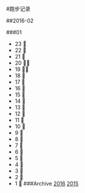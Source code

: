 #跑步记录

##2016-02

###01
* 23 🙇
* 22 🙇
* 21 🙇
* 20 💪🏃
* 19 💪🏃
* 18 💪
* 17 🙇
* 16 💪
* 15 💪
* 14 💪
* 13 💪
* 12 💪
* 11 🙇
* 10 🙇
* 9 🙇
* 8 🙇
* 7 🙇
* 6 🙇
* 5 🙇
* 4 🙇
* 3 💪
* 2 🙇
* 1 🙇
###Archive
[2016](/archive/2016.md)
[2015](/archive/2015.md)
